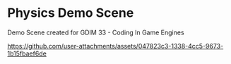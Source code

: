 # Physics Demo Scene
 Demo Scene created for GDIM 33 - Coding In Game Engines

https://github.com/user-attachments/assets/047823c3-1338-4cc5-9673-1b15fbaef6de
